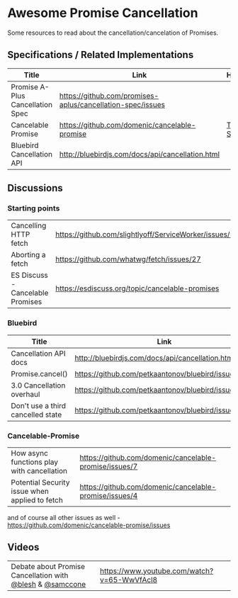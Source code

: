 # Awesome Promise Cancellation

Some resources to read about the cancellation/cancelation of Promises.

## Specifications / Related Implementations

| Title | Link | Highlights |
|---|---|---|
| Promise A-Plus Cancellation Spec | https://github.com/promises-aplus/cancellation-spec/issues |
| Cancelable Promise | https://github.com/domenic/cancelable-promise | [Third State](https://github.com/domenic/cancelable-promise/blob/master/Third%20State.md) |
| Bluebird Cancellation API | http://bluebirdjs.com/docs/api/cancellation.html |

## Discussions

### Starting points

| | |
|---|---|
| Cancelling HTTP fetch | https://github.com/slightlyoff/ServiceWorker/issues/592 |
| Aborting a fetch | https://github.com/whatwg/fetch/issues/27 |
| ES Discuss - Cancelable Promises | https://esdiscuss.org/topic/cancelable-promises |

### Bluebird

| Title | Link | Highlights |
|---|---|---|
| Cancellation API docs | http://bluebirdjs.com/docs/api/cancellation.html |
| Promise.cancel() | https://github.com/petkaantonov/bluebird/issues/554 |
| 3.0 Cancellation overhaul | https://github.com/petkaantonov/bluebird/issues/415 | [summary](https://github.com/petkaantonov/bluebird/issues/415#issuecomment-88057439) |
| Don't use a third cancelled state | https://github.com/petkaantonov/bluebird/issues/565 | [strategies](https://github.com/petkaantonov/bluebird/issues/565#issuecomment-90760540) |

### Cancelable-Promise

| | |
|---|---|
| How async functions play with cancellation | https://github.com/domenic/cancelable-promise/issues/7 |
| Potential Security issue when applied to fetch | https://github.com/domenic/cancelable-promise/issues/4 |

and of course all other issues as well - https://github.com/domenic/cancelable-promise/issues

## Videos

| | |
| --- | --- |
| Debate about Promise Cancellation with [@blesh](https://github.com/blesh) & [@samccone](https://github.com/samccone) | https://www.youtube.com/watch?v=65-WwVfAcl8 |
